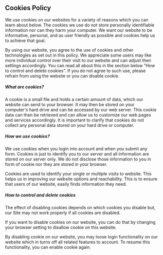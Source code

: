 ## Cookies Policy
We use cookies on our websites for a variety of reasons which you can learn about below. 
The cookies we use do not store personally identifiable information nor can they harm your computer. 
We want our website to be informative, personal, and as user friendly as possible and cookies help us to achieve that goal.

By using our website, you agree to the use of cookies and other technologies as set out in this policy. 
We appreciate some users may like more individual control over their visit to our website and can adjust their settings accordingly. 
You can read all about this in the section below "How to control and delete cookies". 
If you do not agree to such use, please refrain from using the website or you can disable cookie.

##### What are cookies?
A cookie is a small file and holds a certain amount of data, which our website can send to your browser. 
It may then be stored on your computer's hard drive and can be accessed by our web server. 
This cookie data can then be retrieved and can allow us to customize our web pages and services accordingly. 
It is important to clarify that cookies do not collect any personal data stored on your hard drive or computer.

##### How we use cookies?
We use cookies when you login into account and when you submit any form.
Cookies is just to identify you to our server and all information are stored on our server only.
We do not disclose those information to you in form of cookie nor they are stored in your browser.

Cookies are used to identify your single or multiple visits to website. This helps us in improving our website options and reachability. This is to ensure that users of our website, easily finds information they need.

##### How to control and delete cookies

The effect of disabling cookies depends on which cookies you disable but, our Site may not work properly if all cookies are disabled.   

If you want to disable cookies on our website, you can do that by changing your browser setting to disallow cookie on this website.

By disabling cookie on our website, you may loose login functionality on our website which in turns off all related features to account. To resume this functionality, you can enable cookie again.